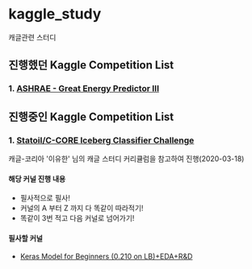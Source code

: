 # kaggle_study
캐글관련 스터디

## 진행했던 Kaggle Competition List
### 1. [ASHRAE - Great Energy Predictor III](https://github.com/madfalc0n/kaggle_project/tree/master/ASHRAE-Great_Energy_Predictor_v3)





## 진행중인 Kaggle Competition List

### 1. [Statoil/C-CORE Iceberg Classifier Challenge](https://github.com/madfalc0n/kaggle_project/tree/master/Statoil-C_CORE_Iceberg_Classifier_Challenge)
   캐글-코리아 '이유한' 님의 캐글 스터디 커리큘럼을 참고하여 진행(2020-03-18)

#### 해당 커널 진행 내용

   - 필사적으로 필사!
   - 커널의 A 부터 Z 까지 다 똑같이 따라적기!
   - 똑같이 3번 적고 다음 커널로 넘어가기!

#### 필사할 커널

- [Keras Model for Beginners (0.210 on LB)+EDA+R&D](https://www.kaggle.com/devm2024/keras-model-for-beginners-0-210-on-lb-eda-r-d)